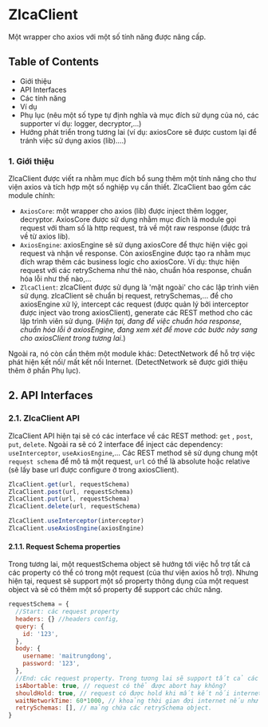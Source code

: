 # ZlcaClient

Một wrapper cho axios với một số tính năng được nâng cấp.

## Table of Contents

- Giới thiệu
- API Interfaces
- Các tính năng
- Ví dụ
- Phụ lục (nêu một số type tự định nghĩa và mục đích sử dụng của nó, các supporter ví dụ: logger, decryptor,...)
- Hướng phát triển trong tương lai (ví dụ: axiosCore sẽ được custom lại để tránh việc sử dụng axios (lib)....)

### 1. Giới thiệu

ZlcaClient được viết ra nhằm mục đích bổ sung thêm một tính năng cho thư viện axios và tích hợp một số nghiệp vụ cần thiết.
ZlcaClient bao gồm các module chính:

- `AxiosCore`: một wrapper cho axios (lib) được inject thêm logger, decryptor. AxiosCore được sử dụng nhằm mục đích là module gọi request với tham số là http request, trả về một raw response (được trả về từ axios lib).
- `AxiosEngine`: axiosEngine sẽ sử dụng axiosCore để thực hiện việc gọi request và nhận về response. Còn axiosEngine được tạo ra nhằm mục đích wrap thêm các business logic cho axiosCore. Ví dụ: thực hiện request với các retrySchema như thê nào, chuẩn hóa response, chuẩn hóa lỗi như thế nào,...
- `ZlcaClient`: zlcaClient được sử dụng là 'mặt ngoài' cho các lập trình viên sử dụng. zlcaClient sẽ chuẩn bị request, retrySchemas,... để cho axiosEngine xử lý, intercept các request (được quản lý bởi interceptor được inject vào trong axiosClient), generate các REST method cho các lập trình viên sử dụng. (_Hiện tại, đang để việc chuẩn hóa response, chuẩn hóa lỗi ở axiosEngine, đang xem xét để move các bước này sang cho axiosClient trong tương lai_.)

Ngoài ra, nó còn cần thêm một module khác: DetectNetwork để hỗ trợ việc phát hiện kết nối/ mất kết nối Internet. (DetectNetwork sẽ được giới thiệu thêm ở phần Phụ lục).

## 2. API Interfaces

### 2.1. ZlcaClient API

ZlcaClient API hiện tại sẽ có các interface về các REST method: `get` , `post`, `put`, `delete`. Ngoài ra sẽ có 2 interface để inject các dependency: `useInterceptor`, `useAxiosEngine`,...
Các REST method sẽ sử dụng chung một `request schema` để mô tả một request, `url` có thể là absolute hoặc relative (sẽ lấy base url được configure ở trong axiosClient).

```js script
ZlcaClient.get(url, requestSchema)
ZlcaClient.post(url, requestSchema)
ZlcaClient.put(url, requestSchema)
ZlcaClient.delete(url, requestSchema)

ZlcaClient.useInterceptor(interceptor)
ZlcaClient.useAxiosEngine(axiosEngine)
```

#### 2.1.1. Request Schema properties

Trong tương lai, một requestSchema object sẽ hướng tới việc hỗ trợ tất cả các property có thể có trong một request (của thư viện axios hỗ trợ). Nhưng hiện tại, request sẽ support một số property thông dụng của một request object và sẽ có thêm một số property để support các chức năng.

```js script
requestSchema = {
  //Start: các request property
  headers: {} //headers config,
  query: {
    id: '123',
  },
  body: {
    username: 'maitrungdong',
    password: '123',
  },
  //End: các request property. Trong tương lai sẽ support tất cả các property của AxiosRequest interface.
  isAbortable: true, // request có thể được abort hay không?
  shouldHold: true, // request có được hold khi mất kết nối internet hay không?
  waitNetworkTime: 60*1000, // khoảng thời gian đợi internet nếu như bị mất kết nối internet (đơn vị ms).
  retrySchemas: [], // mảng chứa các retrySchema object.
}
```
